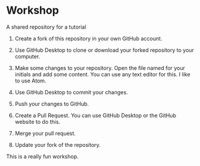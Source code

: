 # Workshop

A shared repository for a tutorial

1. Create a fork of this repository in your own GitHub account.

1. Use GitHub Desktop to clone or download your forked repository to your computer.

1. Make some changes to your repository. Open the file named for your initials and add some content. You can use any text editor for this. I like to use Atom.

1. Use GitHub Desktop to commit your changes.

1. Push your changes to GitHub.

1. Create a Pull Request. You can use GitHub Desktop or the GitHub website to do this.

1. Merge your pull request.

1. Update your fork of the repository.

This is a really fun workshop.
